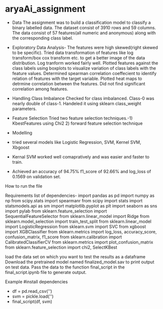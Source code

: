 # aryaAi_assignment
- Data
The assignment was to build a classification model to classify a binary labelled data.
The dataset consist of 3910 rows and 59 columns. The data consist of 57 features(all numeric and anonymous) along with the corresponding class label.

- Exploratory Data Analysis- 
The features were high skewed(right skewed to be specific). 
Tried data transformation of features like log transform/box cox transform etc. to get a better image of the data distribution. Log tranform worked fairly well.
Plotted features against the class labels using boxplots to visualize variation of class labels with the feature values.
Determined spearman correlation coeffecient to identify relation of features with the target variable. 
Plotted heat maps to detrmine correlation between the features. Did not find significant correlation among features.

- Handling Class Imbalance
Checked for class imbalanced. Class-0 was nearly double of class-1. Handeled it using sklearn class_weight parameters.

- Feature Selection
Tried two feature selection  techniques.-1) KbestFeatures using Chi2
                                         2) forward feature selection technique

- Modelling 
- tried several models like Logistic Regression, SVM, Kernel SVM, Xbgoost
- Kernal SVM worked well comapratively and was easier and faster to train.
- Achieved an accuracy of 94.75% f1_score of 92.66% and log_loss of 0.1569 on validation set.

How to run the file

Requirements
list  of dependencies-
import pandas as pd
import numpy as np
from scipy.stats import spearmanr
from scipy import stats
import statsmodels.api as sm
import matplotlib.pyplot as plt
import seaborn as sns
import pylab
from sklearn.feature_selection import SequentialFeatureSelector
from sklearn.linear_model import Ridge
from sklearn.model_selection import train_test_split
from sklearn.linear_model import LogisticRegression
from sklearn.svm import SVC
from xgboost import XGBClassifier
from sklearn.metrics import log_loss, accuracy_score, confusion_matrix, f1_score
from sklearn.calibration  import CalibratedClassifierCV
from sklearn.metrics import plot_confusion_matrix
from sklearn.feature_selection import chi2, SelectKBest

load the data set on which you want to test the results as a dataframe
Download the pretrained model named finalized_model.sav to print output on test data.
Pass the data to the function final_script in the final_script.ipynb file to generate output.

Example
#install dependencies

- df = pd.read_csv('') 
- svm = pickle.load('') 
- final_script(df, svm)
        

